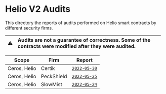 # Helio V2 Audits

This directory the reports of audits performed on Helio smart contracts by different security firms.

| :warning: | Audits are not a guarantee of correctness. Some of the contracts were modified after they were audited. |
| --------- | :------------------------------------------------------------------------------------------------------ |

| Scope        | Firm         | Report                                        |
|--------------|--------------|-----------------------------------------------|
| Ceros, Helio | Certik       | [`2022-05-30`](./Certik_300522.pdf)           |
| Ceros, Helio | PeckShield   | [`2022-05-25`](./PeckShield_250522.pdf)       |
| Ceros, Helio | SlowMist     | [`2022-05-24`](./SlowMist_240522.pdf)      |